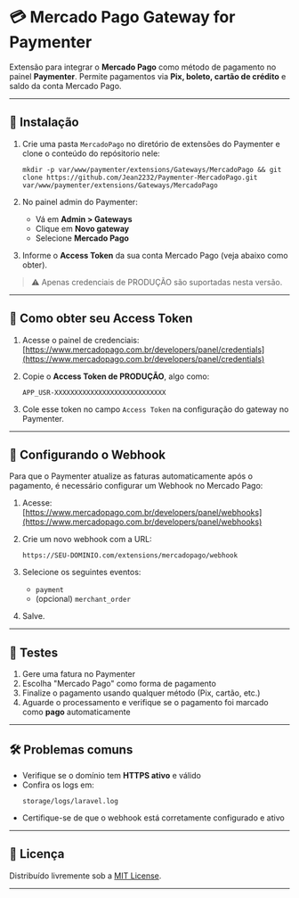 # 💳 Mercado Pago Gateway for Paymenter

Extensão para integrar o **Mercado Pago** como método de pagamento no painel **Paymenter**. Permite pagamentos via **Pix, boleto, cartão de crédito** e saldo da conta Mercado Pago.

---

## 📂 Instalação

1. Crie uma pasta `MercadoPago` no diretório de extensões do Paymenter e clone o conteúdo do repósitorio nele:
   ```
   mkdir -p var/www/paymenter/extensions/Gateways/MercadoPago && git clone https://github.com/Jean2232/Paymenter-MercadoPago.git var/www/paymenter/extensions/Gateways/MercadoPago
   ```
2. No painel admin do Paymenter:
   - Vá em **Admin > Gateways**
   - Clique em **Novo gateway**
   - Selecione **Mercado Pago**

3. Informe o **Access Token** da sua conta Mercado Pago (veja abaixo como obter).

> ⚠️ Apenas credenciais de PRODUÇÃO são suportadas nesta versão.

---

## 🔐 Como obter seu Access Token

1. Acesse o painel de credenciais:
   [https://www.mercadopago.com.br/developers/panel/credentials](https://www.mercadopago.com.br/developers/panel/credentials)

2. Copie o **Access Token de PRODUÇÃO**, algo como:
   ```
   APP_USR-XXXXXXXXXXXXXXXXXXXXXXXXXXXX
   ```

3. Cole esse token no campo `Access Token` na configuração do gateway no Paymenter.

---

## 🔁 Configurando o Webhook

Para que o Paymenter atualize as faturas automaticamente após o pagamento, é necessário configurar um Webhook no Mercado Pago:

1. Acesse:
   [https://www.mercadopago.com.br/developers/panel/webhooks](https://www.mercadopago.com.br/developers/panel/webhooks)

2. Crie um novo webhook com a URL:
   ```
   https://SEU-DOMINIO.com/extensions/mercadopago/webhook
   ```

3. Selecione os seguintes eventos:
   - `payment`
   - (opcional) `merchant_order`

4. Salve.

---

## 🧪 Testes

1. Gere uma fatura no Paymenter
2. Escolha "Mercado Pago" como forma de pagamento
3. Finalize o pagamento usando qualquer método (Pix, cartão, etc.)
4. Aguarde o processamento e verifique se o pagamento foi marcado como **pago** automaticamente

---

## 🛠️ Problemas comuns

- Verifique se o domínio tem **HTTPS ativo** e válido
- Confira os logs em:
  ```
  storage/logs/laravel.log
  ```
- Certifique-se de que o webhook está corretamente configurado e ativo

---

## 📄 Licença

Distribuído livremente sob a [MIT License](LICENSE).

---
